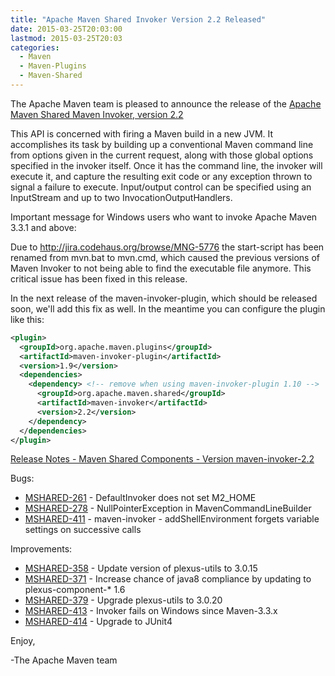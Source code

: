 ```yaml
---
title: "Apache Maven Shared Invoker Version 2.2 Released"
date: 2015-03-25T20:03:00
lastmod: 2015-03-25T20:03
categories:
  - Maven
  - Maven-Plugins
  - Maven-Shared
---
```

The Apache Maven team is pleased to announce the release of the 
[Apache Maven Shared Maven Invoker, version 2.2](http://maven.apache.org/shared/maven-invoker/)

This API is concerned with firing a Maven build in a new JVM. It accomplishes
its task by building up a conventional Maven command line from options given in
the current request, along with those global options specified in the invoker
itself. Once it has the command line, the invoker will execute it, and capture
the resulting exit code or any exception thrown to signal a failure to execute.
Input/output control can be specified using an InputStream and up to two
InvocationOutputHandlers.

Important message for Windows users who want to invoke Apache Maven 3.3.1 and above:

Due to http://jira.codehaus.org/browse/MNG-5776 the start-script has been
renamed from mvn.bat to mvn.cmd, which caused the previous versions of Maven
Invoker to not being able to find the executable file anymore. This critical
issue has been fixed in this release.

In the next release of the maven-invoker-plugin, which should be released soon,
we'll add this fix as well. In the meantime you can configure the plugin like
this:

```xml
<plugin>
  <groupId>org.apache.maven.plugins</groupId>
  <artifactId>maven-invoker-plugin</artifactId>
  <version>1.9</version>
  <dependencies>
    <dependency> <!-- remove when using maven-invoker-plugin 1.10 -->
      <groupId>org.apache.maven.shared</groupId>
      <artifactId>maven-invoker</artifactId>
      <version>2.2</version>
    </dependency>
  </dependencies>
</plugin>
```

<!-- more -->

[Release Notes - Maven Shared Components - Version maven-invoker-2.2](http://jira.codehaus.org/secure/ReleaseNote.jspa?projectId=11761&version=18970)

Bugs:

 * [MSHARED-261](https://issues.apache.org/jira/browse/MSHARED-261) - DefaultInvoker does not set M2_HOME
 * [MSHARED-278](https://issues.apache.org/jira/browse/MSHARED-278) - NullPointerException in MavenCommandLineBuilder
 * [MSHARED-411](https://issues.apache.org/jira/browse/MSHARED-411) - maven-invoker - addShellEnvironment forgets variable settings on successive calls

Improvements:

 * [MSHARED-358](https://issues.apache.org/jira/browse/MSHARED-358) - Update version of plexus-utils to 3.0.15
 * [MSHARED-371](https://issues.apache.org/jira/browse/MSHARED-371) - Increase chance of java8 compliance by updating to plexus-component-* 1.6
 * [MSHARED-379](https://issues.apache.org/jira/browse/MSHARED-379) - Upgrade plexus-utils to 3.0.20
 * [MSHARED-413](https://issues.apache.org/jira/browse/MSHARED-413) - Invoker fails on Windows since Maven-3.3.x
 * [MSHARED-414](https://issues.apache.org/jira/browse/MSHARED-414) - Upgrade to JUnit4

Enjoy,

-The Apache Maven team 
